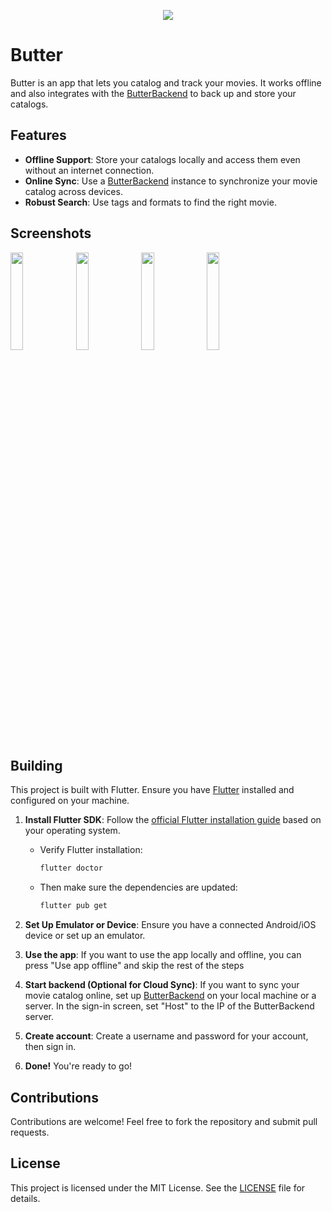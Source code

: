 <p align="center">
  <img src="https://github.com/user-attachments/assets/b5cad764-5562-466b-b8ee-6b5cb6ca5985" />
</p>

# Butter

Butter is an app that lets you catalog and track your movies. It works offline and also integrates with the [ButterBackend](https://github.com/CTNeptune/ButterBackend) to back up and store your catalogs.

## Features

- **Offline Support**: Store your catalogs locally and access them even without an internet connection.
- **Online Sync**: Use a [ButterBackend](https://github.com/CTNeptune/ButterBackend) instance to synchronize your movie catalog across devices.
- **Robust Search**: Use tags and formats to find the right movie.

## Screenshots
<img src="https://github.com/user-attachments/assets/afc157c8-6a8b-4c7c-9507-1b977abba587" width="20%" height="20%" />
<img src="https://github.com/user-attachments/assets/5d31d1f4-eb47-4b58-87a9-60869be55bd1" width="20%" height="20%" />
<img src="https://github.com/user-attachments/assets/fd3c2b57-29d5-416f-81bb-cc24b3611791" width="20%" height="20%" />
<img src="https://github.com/user-attachments/assets/8eba6737-1c41-4d27-a650-22c4528018cb" width="20%" height="20%" />

## Building

This project is built with Flutter. Ensure you have [Flutter](https://flutter.dev/docs/get-started/install) installed and configured on your machine.

1. **Install Flutter SDK**: Follow the [official Flutter installation guide](https://flutter.dev/docs/get-started/install) based on your operating system.
   
   - Verify Flutter installation:
     ```bash
     flutter doctor
     ```
   - Then make sure the dependencies are updated:
     ```bash
     flutter pub get
     ```
2. **Set Up Emulator or Device**: Ensure you have a connected Android/iOS device or set up an emulator.
3. **Use the app**: If you want to use the app locally and offline, you can press "Use app offline" and skip the rest of the steps
4. **Start backend (Optional for Cloud Sync)**: If you want to sync your movie catalog online, set up [ButterBackend](https://github.com/CTNeptune/ButterBackend) on your local machine or a server. In the sign-in screen, set "Host" to the IP of the ButterBackend server.
5. **Create account**: Create a username and password for your account, then sign in.
6. **Done!** You're ready to go!

## Contributions

Contributions are welcome! Feel free to fork the repository and submit pull requests.

## License
This project is licensed under the MIT License. See the [LICENSE](LICENSE) file for details.

